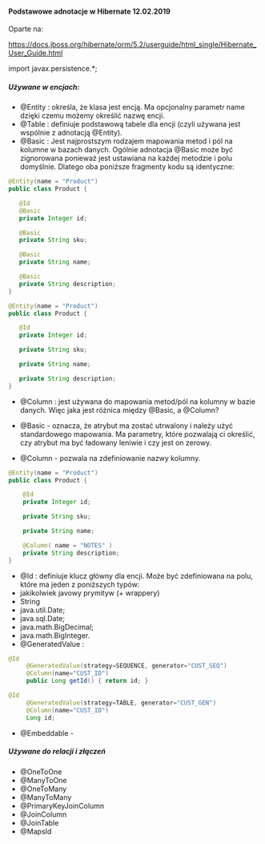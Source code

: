 #### Podstawowe adnotacje w Hibernate 12.02.2019

Oparte na:

https://docs.jboss.org/hibernate/orm/5.2/userguide/html_single/Hibernate_User_Guide.html

import javax.persistence.*;

##### Używane w encjach:

- @Entity : określa, że klasa jest encją. Ma opcjonalny parametr name dzięki czemu możemy określić nazwę encji.
- @Table : definiuje podstawową tabele dla encji (czyli używana jest wspólnie z adnotacją @Entity).
- @Basic : Jest najprostszym rodzajem mapowania metod i pól na kolumne w bazach danych.
Ogólnie adnotacja @Basic może być zignorowana ponieważ jest ustawiana na każdej metodzie i polu domyślnie.
Dlatego oba poniższe fragmenty kodu są identyczne:

```java
@Entity(name = "Product")
public class Product {

   @Id
   @Basic
   private Integer id;

   @Basic
   private String sku;

   @Basic
   private String name;

   @Basic
   private String description;
}
```
```java
@Entity(name = "Product")
public class Product {

   @Id
   private Integer id;

   private String sku;

   private String name;

   private String description;
}
```
- @Column : jest używana do mapowania metod/pól na kolumny w bazie danych.
Więc jaka jest różnica między @Basic, a @Column?

- @Basic - oznacza, że atrybut ma zostać utrwalony i należy użyć standardowego mapowania.
Ma parametry, które pozwalają ci określić, czy atrybut ma być ładowany leniwie i czy jest on zerowy.

- @Column - pozwala na zdefiniowanie nazwy kolumny.
```java
@Entity(name = "Product")
public class Product {

    @Id
    private Integer id;

    private String sku;

    private String name;

    @Column( name = "NOTES" )
    private String description;
}
```
- @Id : definiuje klucz główny dla encji. Może być zdefiniowana na polu, które ma jeden z poniższych typów:
- jakikolwiek javowy prymityw (+ wrappery)
- String
- java.util.Date; 
- java.sql.Date; 
- java.math.BigDecimal; 
- java.math.BigInteger.
- @GeneratedValue : 
```java
@Id
     @GeneratedValue(strategy=SEQUENCE, generator="CUST_SEQ")
     @Column(name="CUST_ID")
     public Long getId() { return id; }
```

```java
@Id
     @GeneratedValue(strategy=TABLE, generator="CUST_GEN")
     @Column(name="CUST_ID")
     Long id;
```
- @Embeddable - 
                 

##### Używane do relacji i złączeń

- @OneToOne	
- @ManyToOne
- @OneToMany
- @ManyToMany
- @PrimaryKeyJoinColumn
- @JoinColumn
- @JoinTable
- @MapsId